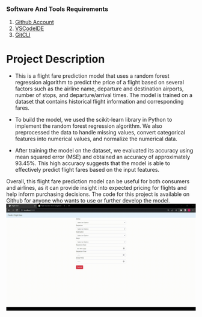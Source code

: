### Software And Tools Requirements

1. [Github Account](https://github.com)
2. [VSCodeIDE](https://code.visualstudio.com/)
3. [GitCLI](https://git-scm.com/book/en/v2/Getting-Started-The-Command-Line)


# Project Description
* This is a flight fare prediction model that uses a random forest regression algorithm to predict the price of a flight based on several factors such as the airline name, departure and destination airports, number of stops, and departure/arrival times. The model is trained on a dataset that contains historical flight information and corresponding fares.

* To build the model, we used the scikit-learn library in Python to implement the random forest regression algorithm. We also preprocessed the data to handle missing values, convert categorical features into numerical values, and normalize the numerical data.

* After training the model on the dataset, we evaluated its accuracy using mean squared error (MSE) and obtained an accuracy of approximately 93.45%. This high accuracy suggests that the model is able to effectively predict flight fares based on the input features.

Overall, this flight fare prediction model can be useful for both consumers and airlines, as it can provide insight into expected pricing for flights and help inform purchasing decisions. The code for this project is available on Github for anyone who wants to use or further develop the model.
![](https://github.com/Lak2k1/Flight-Fare-Prediction/blob/main/1.gif)

  
